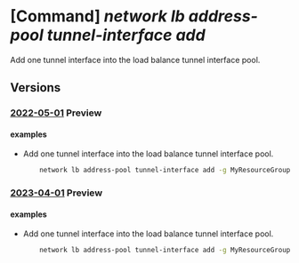 # [Command] _network lb address-pool tunnel-interface add_

Add one tunnel interface into the load balance tunnel interface pool.

## Versions

### [2022-05-01](/Resources/mgmt-plane/L3N1YnNjcmlwdGlvbnMve30vcmVzb3VyY2Vncm91cHMve30vcHJvdmlkZXJzL21pY3Jvc29mdC5uZXR3b3JrL2xvYWRiYWxhbmNlcnMve30vYmFja2VuZGFkZHJlc3Nwb29scy97fQ==/2022-05-01.xml) **Preview**

<!-- mgmt-plane /subscriptions/{}/resourcegroups/{}/providers/microsoft.network/loadbalancers/{}/backendaddresspools/{} 2022-05-01 properties.tunnelInterfaces[] -->

#### examples

- Add one tunnel interface into the load balance tunnel interface pool.
    ```bash
        network lb address-pool tunnel-interface add -g MyResourceGroup --lb-name MyLb --address-pool MyAddressPool --type external --protocol vxlan --identifier 901 --port 10000
    ```

### [2023-04-01](/Resources/mgmt-plane/L3N1YnNjcmlwdGlvbnMve30vcmVzb3VyY2Vncm91cHMve30vcHJvdmlkZXJzL21pY3Jvc29mdC5uZXR3b3JrL2xvYWRiYWxhbmNlcnMve30vYmFja2VuZGFkZHJlc3Nwb29scy97fQ==/2023-04-01.xml) **Preview**

<!-- mgmt-plane /subscriptions/{}/resourcegroups/{}/providers/microsoft.network/loadbalancers/{}/backendaddresspools/{} 2023-04-01 properties.tunnelInterfaces[] -->

#### examples

- Add one tunnel interface into the load balance tunnel interface pool.
    ```bash
        network lb address-pool tunnel-interface add -g MyResourceGroup --lb-name MyLb --address-pool MyAddressPool --type external --protocol vxlan --identifier 901 --port 10000
    ```
